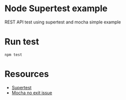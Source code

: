 # Node Supertest example
REST API test using supertest and mocha simple example

# Run test
```
npm test
```

# Resources
* [Supertest](https://www.npmjs.com/package/supertest)
* [Mocha no exit issue](https://stackoverflow.com/questions/50372866/mocha-not-exiting-after-test)